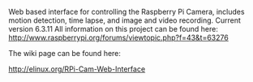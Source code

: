 Web based interface for controlling the Raspberry Pi Camera, includes motion detection, time lapse, and image and video recording.
Current version 6.3.11 
All information on this project can be found here: http://www.raspberrypi.org/forums/viewtopic.php?f=43&t=63276

The wiki page can be found here:

http://elinux.org/RPi-Cam-Web-Interface
